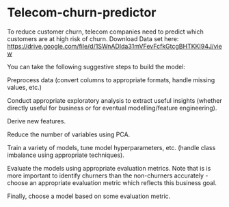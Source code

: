 # Telecom-churn-predictor
To reduce customer churn, telecom companies need to predict which customers are at high risk of churn.
Download Data set here: https://drive.google.com/file/d/1SWnADIda31mVFevFcfkGtcgBHTKKI94J/view

You can take the following suggestive steps to build the model:

Preprocess data (convert columns to appropriate formats, handle missing values, etc.)

Conduct appropriate exploratory analysis to extract useful insights (whether directly useful for business or for eventual modelling/feature engineering).

Derive new features.

Reduce the number of variables using PCA.

Train a variety of models, tune model hyperparameters, etc. (handle class imbalance using appropriate techniques).

Evaluate the models using appropriate evaluation metrics. Note that is is more important to identify churners than the non-churners accurately - choose an appropriate evaluation metric which reflects this business goal.

Finally, choose a model based on some evaluation metric.
